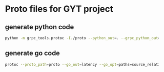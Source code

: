 # Proto files for GYT project

## generate python code

```bash
python -m grpc_tools.protoc -I./proto --python_out=. --grpc_python_out=. ./proto/legacy_service.proto
```

## generate go code

```bash
protoc --proto_path=proto --go_out=latency --go_opt=paths=source_relative --go-grpc_out=latency --go-grpc_opt=paths=source_relative proto/legacy_service.proto
```
